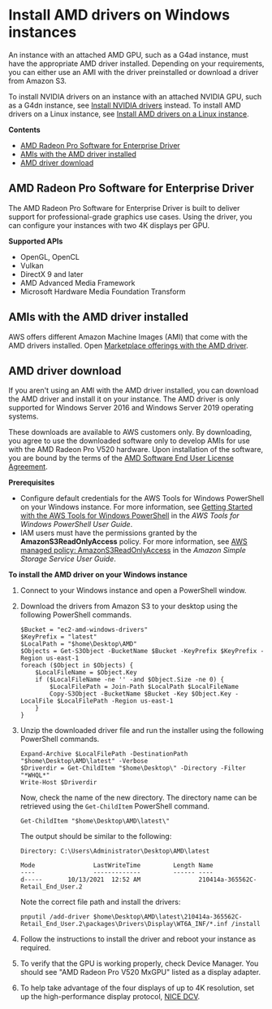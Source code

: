 # Install AMD drivers on Windows instances<a name="install-amd-driver"></a>

An instance with an attached AMD GPU, such as a G4ad instance, must have the appropriate AMD driver installed\. Depending on your requirements, you can either use an AMI with the driver preinstalled or download a driver from Amazon S3\.

To install NVIDIA drivers on an instance with an attached NVIDIA GPU, such as a G4dn instance, see [Install NVIDIA drivers](install-nvidia-driver.md) instead\.  To install AMD drivers on a Linux instance, see [Install AMD drivers on a Linux instance](https://docs.aws.amazon.com/AWSEC2/latest/UserGuide/install-amd-driver.html)\.

**Contents**
+ [AMD Radeon Pro Software for Enterprise Driver](#amd-radeon-pro-software-for-enterprise-driver)
+ [AMIs with the AMD driver installed](#preinstalled-amd-driver)
+ [AMD driver download](#download-amd-driver)

## AMD Radeon Pro Software for Enterprise Driver<a name="amd-radeon-pro-software-for-enterprise-driver"></a>

The AMD Radeon Pro Software for Enterprise Driver is built to deliver support for professional\-grade graphics use cases\. Using the driver, you can configure your instances with two 4K displays per GPU\.

**Supported APIs**
+ OpenGL, OpenCL
+ Vulkan
+ DirectX 9 and later
+ AMD Advanced Media Framework
+ Microsoft Hardware Media Foundation Transform

## AMIs with the AMD driver installed<a name="preinstalled-amd-driver"></a>

AWS offers different Amazon Machine Images \(AMI\) that come with the AMD drivers installed\. Open [Marketplace offerings with the AMD driver](http://aws.amazon.com/marketplace/search/results?page=1&filters=VendorId&VendorId=e6a5002c-6dd0-4d1e-8196-0a1d1857229b&searchTerms=AMD+Radeon+Pro+Driver)\.

## AMD driver download<a name="download-amd-driver"></a>

If you aren't using an AMI with the AMD driver installed, you can download the AMD driver and install it on your instance\. The AMD driver is only supported for Windows Server 2016 and Windows Server 2019 operating systems\.

These downloads are available to AWS customers only\. By downloading, you agree to use the downloaded software only to develop AMIs for use with the AMD Radeon Pro V520 hardware\. Upon installation of the software, you are bound by the terms of the [AMD Software End User License Agreement](https://www.amd.com/en/support/eula)\.

**Prerequisites**
+ Configure default credentials for the AWS Tools for Windows PowerShell on your Windows instance\. For more information, see [Getting Started with the AWS Tools for Windows PowerShell](https://docs.aws.amazon.com/powershell/latest/userguide/pstools-getting-started.html) in the *AWS Tools for Windows PowerShell User Guide*\.
+ IAM users must have the permissions granted by the **AmazonS3ReadOnlyAccess** policy\. For more information, see [AWS managed policy: AmazonS3ReadOnlyAccess](https://docs.aws.amazon.com/AmazonS3/latest/userguide/security-iam-awsmanpol.html#security-iam-awsmanpol-amazons3readonlyaccess) in the *Amazon Simple Storage Service User Guide*\.

**To install the AMD driver on your Windows instance**

1. Connect to your Windows instance and open a PowerShell window\.

1. Download the drivers from Amazon S3 to your desktop using the following PowerShell commands\.

   ```
   $Bucket = "ec2-amd-windows-drivers"
   $KeyPrefix = "latest"
   $LocalPath = "$home\Desktop\AMD"
   $Objects = Get-S3Object -BucketName $Bucket -KeyPrefix $KeyPrefix -Region us-east-1
   foreach ($Object in $Objects) {
       $LocalFileName = $Object.Key
       if ($LocalFileName -ne '' -and $Object.Size -ne 0) {
           $LocalFilePath = Join-Path $LocalPath $LocalFileName
           Copy-S3Object -BucketName $Bucket -Key $Object.Key -LocalFile $LocalFilePath -Region us-east-1
       }
   }
   ```

1. Unzip the downloaded driver file and run the installer using the following PowerShell commands\.

   ```
   Expand-Archive $LocalFilePath -DestinationPath "$home\Desktop\AMD\latest" -Verbose
   $Driverdir = Get-ChildItem "$home\Desktop\" -Directory -Filter "*WHQL*"
   Write-Host $Driverdir
   ```

   Now, check the name of the new directory\. The directory name can be retrieved using the `Get-ChildItem` PowerShell command\.

   ```
   Get-ChildItem "$home\Desktop\AMD\latest\"
   ```

   The output should be similar to the following:

   ```
   Directory: C:\Users\Administrator\Desktop\AMD\latest
   						
   Mode                LastWriteTime         Length Name
   ----                -------------         ------ ----
   d-----       10/13/2021  12:52 AM                210414a-365562C-Retail_End_User.2
   ```

   Note the correct file path and install the drivers:

   ```
   pnputil /add-driver $home\Desktop\AMD\latest\210414a-365562C-Retail_End_User.2\packages\Drivers\Display\WT6A_INF/*.inf /install
   ```

1. Follow the instructions to install the driver and reboot your instance as required\.

1. To verify that the GPU is working properly, check Device Manager\. You should see "AMD Radeon Pro V520 MxGPU" listed as a display adapter\.

1. To help take advantage of the four displays of up to 4K resolution, set up the high\-performance display protocol, [NICE DCV](https://docs.aws.amazon.com/dcv/)\.
